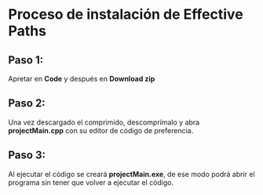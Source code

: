 # Proceso de instalación de Effective Paths
## Paso 1: 
Apretar en **Code** y después en **Download zip** 
## Paso 2: 
Una vez descargado el comprimido, descomprímalo y abra **projectMain.cpp** con su editor de código de preferencia.
## Paso 3:
Al ejecutar el código se creará  **projectMain.exe**, de ese modo podrá abrir el programa sin tener que volver a ejecutar el código.

